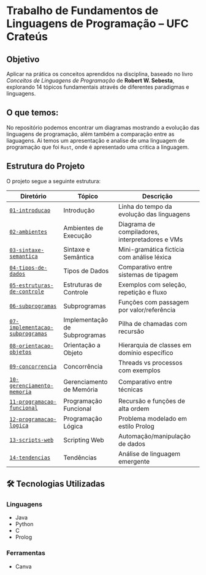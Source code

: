 # Trabalho de Fundamentos de Linguagens de Programação – UFC Crateús

## Objetivo
Aplicar na prática os conceitos aprendidos na disciplina, baseado no livro *Conceitos de Linguagens de Programação* de **Robert W. Sebesta**, explorando 14 tópicos fundamentais através de diferentes paradigmas e linguagens.

## O que temos:

No repositório podemos encontrar um diagramas mostrando a evolução das linguagens de programação, além também a comparação entre as liaguagens. Ai temos um apresentação e analise de uma linguagem de programação que foi `Rust`, onde é apresentado uma critica a linguagem.

## Estrutura do Projeto

O projeto segue a seguinte estrutura:

| Diretório | Tópico | Descrição |
|-----------|--------|-----------|
| [`01-introducao`](/01-introducao) | Introdução | Linha do tempo da evolução das linguagens |
| [`02-ambientes`](/02-ambientes) | Ambientes de Execução | Diagrama de compiladores, interpretadores e VMs |
| [`03-sintaxe-semantica`](/03-sintaxe-semantica) | Sintaxe e Semântica | Mini-gramática fictícia com análise léxica |
| [`04-tipos-de-dados`](/04-tipos-de-dados) | Tipos de Dados | Comparativo entre sistemas de tipagem |
| [`05-estruturas-de-controle`](/05-estruturas-de-controle) | Estruturas de Controle | Exemplos com seleção, repetição e fluxo |
| [`06-subprogramas`](/06-subprogramas) | Subprogramas | Funções com passagem por valor/referência |
| [`07-implementacao-subprogramas`](/07-implementacao-subprogramas) | Implementação de Subprogramas | Pilha de chamadas com recursão |
| [`08-orientacao-objetos`](/08-orientacao-objetos) | Orientação a Objeto | Hierarquia de classes em domínio específico |
| [`09-concorrencia`](/09-concorrencia) | Concorrência | Threads vs processos com exemplos |
| [`10-gerenciamento-memoria`](/10-gerenciamento-memoria) | Gerenciamento de Memória | Comparativo entre técnicas |
| [`11-programacao-funcional`](/11-programacao-funcional) | Programação Funcional | Recursão e funções de alta ordem |
| [`12-programacao-logica`](/12-programacao-logica) | Programação Lógica | Problema modelado em estilo Prolog |
| [`13-scripts-web`](/13-scripts-web) | Scripting Web | Automação/manipulação de dados |
| [`14-tendencias`](/14-tendencias) | Tendências | Análise de linguagem emergente |

## 🛠 Tecnologias Utilizadas

### Linguagens
- Java
- Python
- C
- Prolog

### Ferramentas
  - Canva